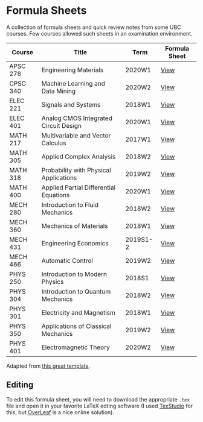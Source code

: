 # Formula Sheets
A collection of formula sheets and quick review notes from some UBC courses. Few courses allowed such sheets in an examination environment.

| Course | Title | Term | Formula Sheet |
| --- | --- | --- | --- |
| APSC 278 | Engineering Materials | 2020W1 | [View](https://docs.google.com/viewer?url=https://github.com/DonneyF/formula-sheets/raw/master/APSC%20278%20-%20Engineering%20Materials/apsc278fs.pdf) |
| CPSC 340 | Machine Learning and Data Mining | 2020W2 | [View](https://docs.google.com/viewer?url=https://github.com/DonneyF/formula-sheets/raw/master/CPSC%20340%20-%20Machine%20Learning%20and%20Data%20Mining/cpsc340fs.pdf) |
| ELEC 221 | Signals and Systems | 2018W1| [View](https://docs.google.com/viewer?url=https://github.com/DonneyF/formula-sheets/raw/master/ELEC%20221%20-%20Signals%20and%20Systems/elec221fs.pdf) |
| ELEC 401 | Analog CMOS Integrated Circuit Design | 2020W1| [View](https://docs.google.com/viewer?url=https://github.com/DonneyF/formula-sheets/raw/master/ELEC%20401%20-%20Analog%20CMOS%20Integrated%20Circuit%20Design/elec401fs.pdf) |
| MATH 217 | Multivariable and Vector Calculus | 2017W1 | [View](https://docs.google.com/viewer?url=https://github.com/DonneyF/formula-sheets/raw/master/MATH%20217%20-%20Multivariable%20and%20Vector%20Calculus/math217fs.pdf) |
| MATH 305 | Applied Complex Analysis | 2018W2 | [View](https://docs.google.com/viewer?url=https://github.com/DonneyF/formula-sheets/raw/master/MATH%20305%20-%20Applied%20Complex%20Analysis/math305fs.pdf) |
| MATH 318 | Probability with Physical Applications | 2019W2 | [View](https://docs.google.com/viewer?url=https://github.com/DonneyF/formula-sheets/raw/master/MATH%20318%20-%20Probability%20with%20Physical%20Applications/math318fs.pdf) |
| MATH 400 | Applied Partial Differential Equations | 2020W1 | [View](https://docs.google.com/viewer?url=https://github.com/DonneyF/formula-sheets/raw/master/MATH%20400%20-%20Applied%20Partial%20Differential%20Equations/math400fs.pdf) |
| MECH 280 | Introduction to Fluid Mechanics | 2018W2 | [View](https://docs.google.com/viewer?url=https://github.com/DonneyF/formula-sheets/raw/master/MECH%20280%20-%20Introduction%20to%20Fluid%20Mechanics/mech280fs.pdf) |
| MECH 360 | Mechanics of Materials | 2018W1 | [View](https://docs.google.com/viewer?url=https://github.com/DonneyF/formula-sheets/raw/master/MECH%20360%20-%20Mechanics%20of%20Materials/mech360fs.pdf) |
| MECH 431 | Engineering Economics | 2019S1-2 | [View](https://docs.google.com/viewer?url=https://github.com/DonneyF/formula-sheets/raw/master/MECH%20431%20-%20Engineering%20Economics/mech431fs.pdf) |
| MECH 466 | Automatic Control | 2019W2 | [View](https://docs.google.com/viewer?url=https://github.com/DonneyF/formula-sheets/raw/master/MECH%20466%20-%20Automatic%20Control/mech466fs.pdf) |
| PHYS 250 | Introduction to Modern Physics | 2018S1 | [View](https://docs.google.com/viewer?url=https://github.com/DonneyF/formula-sheets/raw/master/PHYS%20250%20-%20Introduction%20to%20Modern%20Physics/phys250finalfs.pdf) |
| PHYS 304 | Introduction to Quantum Mechanics | 2018W2 | [View](https://docs.google.com/viewer?url=https://github.com/DonneyF/formula-sheets/raw/master/PHYS%20304%20-%20Introduction%20to%20Quantum%20Mechanics/phys304fs.pdf) |
| PHYS 301 | Electricity and Magnetism | 2018W1 | [View](https://docs.google.com/viewer?url=https://github.com/DonneyF/formula-sheets/raw/master/PHYS%20301%20-%20Electricity%20and%20Magnetism/phys301fs.pdf) |
| PHYS 350 | Applications of Classical Mechanics | 2019W2 | [View](https://docs.google.com/viewer?url=https://github.com/DonneyF/formula-sheets/raw/master/PHYS%20350%20-%20Applications%20of%20Classical%20Mechanics/phys350fs.pdf) |
| PHYS 401 | Electromagnetic Theory | 2020W2 | [View](https://docs.google.com/viewer?url=https://github.com/DonneyF/formula-sheets/raw/master/PHYS%20401%20-%20Electromagnetic%20Theory/phys401fs.pdf) |


Adapted from [this great template](https://wch.github.io/latexsheet/).

## Editing

To edit this formula sheet, you will need to download the appropriate `.tex` file and open it in your favorite LaTeX edting software (I used [TexStudio](https://www.texstudio.org/) for this, but [OverLeaf](https://www.overleaf.com/) is a nice online solution).
